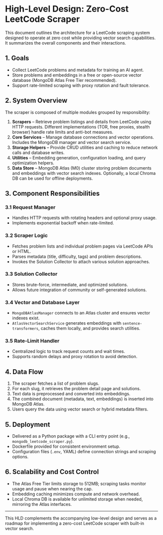 # High-Level Design: Zero-Cost LeetCode Scraper

This document outlines the architecture for a LeetCode scraping system designed to operate at zero cost while providing vector search capabilities. It summarizes the overall components and their interactions.

## 1. Goals
- Collect LeetCode problems and metadata for training an AI agent.
- Store problems and embeddings in a free or open-source vector database (MongoDB Atlas Free Tier recommended).
- Support rate-limited scraping with proxy rotation and fault tolerance.

## 2. System Overview
The scraper is composed of multiple modules grouped by responsibility:

1. **Scrapers** – Retrieve problem listings and details from LeetCode using HTTP requests. Different implementations (TOR, free proxies, stealth browser) handle rate limits and anti-bot measures.
2. **Core Services** – Manage database connections and vector operations. Includes the MongoDB manager and vector search service.
3. **Storage Helpers** – Provide CRUD utilities and caching to reduce network calls and database writes.
4. **Utilities** – Embedding generation, configuration loading, and query optimization helpers.
5. **Data Store** – MongoDB Atlas (M0) cluster storing problem documents and embeddings with vector search indexes. Optionally, a local Chroma DB can be used for offline deployments.

## 3. Component Responsibilities
### 3.1 Request Manager
- Handles HTTP requests with rotating headers and optional proxy usage.
- Implements exponential backoff when rate-limited.

### 3.2 Scraper Logic
- Fetches problem lists and individual problem pages via LeetCode APIs or HTML.
- Parses metadata (title, difficulty, tags) and problem descriptions.
- Invokes the Solution Collector to attach various solution approaches.

### 3.3 Solution Collector
- Stores brute-force, intermediate, and optimized solutions.
- Allows future integration of community or self-generated solutions.

### 3.4 Vector and Database Layer
- `MongoDBAtlasManager` connects to an Atlas cluster and ensures vector indexes exist.
- `AtlasVectorSearchService` generates embeddings with `sentence-transformers`, caches them locally, and provides search utilities.

### 3.5 Rate-Limit Handler
- Centralized logic to track request counts and wait times.
- Supports random delays and proxy rotation to avoid detection.

## 4. Data Flow
1. The scraper fetches a list of problem slugs.
2. For each slug, it retrieves the problem detail page and solutions.
3. Text data is preprocessed and converted into embeddings.
4. The combined document (metadata, text, embeddings) is inserted into MongoDB Atlas.
5. Users query the data using vector search or hybrid metadata filters.

## 5. Deployment
- Delivered as a Python package with a CLI entry point (e.g., `mongodb_leetcode_scraper.py`).
- Dockerfile provided for consistent environment setup.
- Configuration files (`.env`, YAML) define connection strings and scraping options.

## 6. Scalability and Cost Control
- The Atlas Free Tier limits storage to 512MB; scraping tasks monitor usage and pause when nearing the cap.
- Embedding caching minimizes compute and network overhead.
- Local Chroma DB is available for unlimited storage when needed, mirroring the Atlas interfaces.

---
This HLD complements the accompanying low-level design and serves as a roadmap for implementing a zero-cost LeetCode scraper with built-in vector search.
